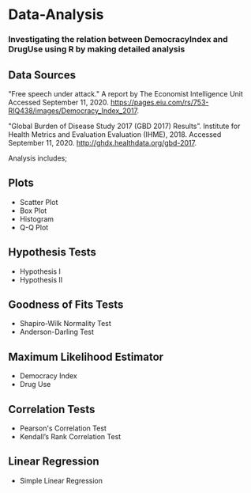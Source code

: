 # Data-Analysis

### Investigating the relation between DemocracyIndex and DrugUse using R by making detailed analysis

## Data Sources

"Free speech under attack." A report by The Economist Intelligence Unit Accessed September 11, 2020. https://pages.eiu.com/rs/753-RIQ438/images/Democracy_Index_2017. 

"Global Burden of Disease Study 2017 (GBD 2017) Results”. Institute for Health Metrics and Evaluation Evaluation (IHME), 2018. Accessed September 11, 2020. http://ghdx.healthdata.org/gbd-2017.

Analysis includes; 

## Plots
- Scatter Plot
- Box Plot 
- Histogram
- Q-Q Plot
## Hypothesis Tests
- Hypothesis I
- Hypothesis II
## Goodness of Fits Tests
- Shapiro-Wilk Normality Test
- Anderson-Darling Test
## Maximum Likelihood Estimator
- Democracy Index
- Drug Use
## Correlation Tests
- Pearson's Correlation Test
- Kendall’s Rank Correlation Test
## Linear Regression
- Simple Linear Regression 

